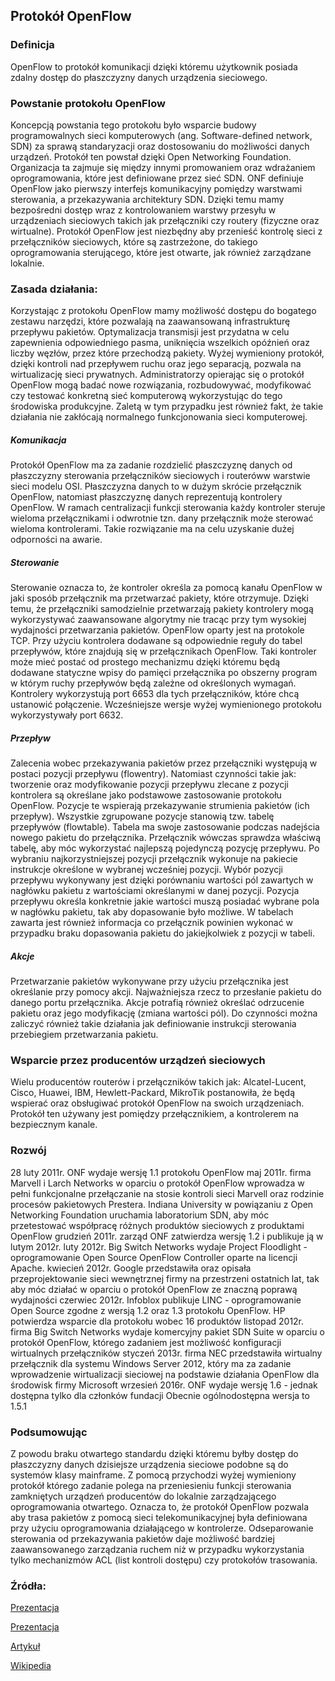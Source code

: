 Protokół OpenFlow
---
### Definicja
OpenFlow to protokół komunikacji dzięki któremu użytkownik posiada zdalny dostęp do płaszczyzny danych urządzenia sieciowego.

### Powstanie protokołu OpenFlow
Koncepcją powstania tego protokołu było wsparcie budowy programowalnych sieci komputerowych (ang. Software-defined network, SDN) za sprawą standaryzacji oraz dostosowaniu do możliwości danych urządzeń. Protokół ten powstał dzięki Open Networking Foundation. Organizacja ta zajmuje się między innymi promowaniem oraz wdrażaniem oprogramowania, które jest definiowane przez sieć SDN. ONF definiuje OpenFlow jako pierwszy interfejs komunikacyjny pomiędzy warstwami sterowania, a przekazywania architektury SDN. Dzięki temu mamy bezpośredni dostęp wraz z kontrolowaniem warstwy przesyłu w urządzeniach sieciowych takich jak przełączniki czy routery (fizyczne oraz wirtualne). Protokół OpenFlow jest niezbędny aby przenieść kontrolę sieci z przełączników sieciowych, które są zastrzeżone, do takiego oprogramowania sterującego, które jest otwarte, jak również zarządzane lokalnie.

### Zasada działania:
Korzystając z protokołu OpenFlow mamy możliwość dostępu do bogatego zestawu narzędzi, które pozwalają na zaawansowaną infrastrukturę przepływu pakietów. Optymalizacja transmisji jest przydatna w celu zapewnienia odpowiedniego pasma, uniknięcia wszelkich opóźnień oraz liczby węzłów, przez które przechodzą pakiety. Wyżej wymieniony protokół, dzięki kontroli nad przepływem ruchu oraz jego separacją, pozwala na wirtualizację sieci prywatnych. Administratorzy opierając się o protokół OpenFlow mogą badać nowe rozwiązania, rozbudowywać, modyfikować czy testować konkretną sieć komputerową wykorzystując do tego środowiska produkcyjne. Zaletą w tym przypadku jest również fakt, że takie działania nie zakłócają normalnego funkcjonowania sieci komputerowej.

##### Komunikacja
Protokół OpenFlow ma za zadanie rozdzielić płaszczyznę danych od płaszczyzny sterowania przełączników sieciowych i routeróww warstwie sieci modelu OSI. Płaszczyzna danych to w dużym skrócie przełącznik OpenFlow, natomiast płaszczyznę danych reprezentują kontrolery OpenFlow. W ramach centralizacji funkcji sterowania każdy kontroler steruje wieloma przełącznikami i odwrotnie tzn. dany przełącznik może sterować wieloma kontrolerami. Takie rozwiązanie ma na celu uzyskanie dużej odporności na awarie.

##### Sterowanie
Sterowanie oznacza to, że kontroler określa za pomocą kanału OpenFlow w jaki sposób przełącznik ma przetwarzać pakiety, które otrzymuje. Dzięki temu, że przełączniki samodzielnie przetwarzają pakiety kontrolery mogą wykorzystywać zaawansowane algorytmy nie tracąc przy tym wysokiej wydajności przetwarzania pakietów. OpenFlow oparty jest na protokole TCP. Przy użyciu kontrolera dodawane są odpowiednie reguły do tabel przepływów, które znajdują się w przełącznikach OpenFlow. Taki kontroler może mieć postać od prostego mechanizmu dzięki któremu będą dodawane statyczne wpisy do pamięci przełącznika po obszerny program w którym ruchy przepływów będą zależne od określonych wymagań. Kontrolery wykorzystują port 6653 dla tych przełączników, które chcą ustanowić połączenie. Wcześniejsze wersje wyżej wymienionego protokołu wykorzystywały port 6632.

##### Przepływ
Zalecenia wobec przekazywania pakietów przez przełączniki występują w postaci pozycji przepływu (flowentry). Natomiast czynności takie jak: tworzenie oraz modyfikowanie pozycji przepływu zlecane z pozycji kontrolera są określane jako podstawowe zastosowanie protokołu OpenFlow. Pozycje te wspierają przekazywanie strumienia pakietów (ich przepływ). Wszystkie zgrupowane pozycje stanowią tzw. tabelę przepływów (flowtable). Tabela ma swoje zastosowanie podczas nadejścia nowego pakietu do przełącznika. Przełącznik wówczas sprawdza właściwą tabelę, aby móc wykorzystać najlepszą pojedynczą pozycję przepływu. Po wybraniu najkorzystniejszej pozycji przełącznik wykonuje na pakiecie instrukcje określone w wybranej wcześniej pozycji. Wybór pozycji przepływu wykonywany jest dzięki porównaniu wartości pól zawartych w nagłówku pakietu z wartościami określanymi w danej pozycji. Pozycja przepływu określa konkretnie jakie wartości muszą posiadać wybrane pola w nagłówku pakietu, tak aby dopasowanie było możliwe. W tabelach zawarta jest również informacja co przełącznik powinien wykonać w przypadku braku dopasowania pakietu do jakiejkolwiek z pozycji w tabeli.

##### Akcje
Przetwarzanie pakietów wykonywane przy użyciu przełącznika jest określanie przy pomocy akcji. Najważniejsza rzecz to przesłanie pakietu do danego portu przełącznika. Akcje potrafią również określać odrzucenie pakietu oraz jego modyfikację (zmiana wartości pól). Do czynności można zaliczyć również takie działania jak definiowanie instrukcji sterowania przebiegiem przetwarzania pakietu.

### Wsparcie przez producentów urządzeń sieciowych
Wielu producentów routerów i przełączników takich jak: Alcatel-Lucent, Cisco, Huawei, IBM, Hewlett-Packard, MikroTik postanowiła, że będą wspierać oraz obsługiwać protokół OpenFlow na swoich urządzeniach. Protokół ten używany jest pomiędzy przełącznikiem, a kontrolerem na bezpiecznym kanale.

### Rozwój
28 luty 2011r. ONF wydaje wersję 1.1 protokołu OpenFlow
maj 2011r. firma Marvell i Larch Networks w oparciu o protokół OpenFlow wprowadza w pełni funkcjonalne przełączanie na stosie kontroli sieci Marvell oraz rodzinie procesów pakietowych Prestera. Indiana University w powiązaniu z Open Networking Foundation uruchamia laboratorium SDN, aby móc przetestować współpracę różnych produktów sieciowych z produktami OpenFlow 
grudzień 2011r. zarząd ONF zatwierdza wersję 1.2 i publikuje ją w lutym 2012r.
luty 2012r. Big Switch Networks wydaje Project Floodlight - oprogramowanie Open Source OpenFlow Controller oparte na licencji Apache. 
kwiecień 2012r. Google przedstawiła oraz opisała przeprojektowanie sieci wewnętrznej firmy na przestrzeni ostatnich lat, tak aby móc działać w oparciu o protokół OpenFlow ze znaczną poprawą wydajności
czerwiec 2012r. Infoblox publikuje LINC - oprogramowanie Open Source zgodne z wersją 1.2 oraz 1.3 protokołu OpenFlow. HP potwierdza wsparcie dla protokołu wobec 16 produktów 
listopad 2012r. firma Big Switch Networks wydaje komercyjny pakiet SDN Suite w oparciu o protokół OpenFlow, którego zadaniem jest możliwość konfiguracji wirtualnych przełączników
styczeń 2013r. firma NEC przedstawiła wirtualny przełącznik dla systemu Windows Server 2012, który ma za zadanie wprowadzenie wirtualizacji sieciowej na podstawie działania OpenFlow dla środowisk firmy Microsoft
wrzesień 2016r. ONF wydaje wersję 1.6 - jednak dostępna tylko dla członków fundacji
Obecnie ogólnodostępna wersja to 1.5.1

### Podsumowując
Z powodu braku otwartego standardu dzięki któremu byłby dostęp do płaszczyzny danych dzisiejsze urządzenia sieciowe podobne są do systemów klasy mainframe. Z pomocą przychodzi wyżej wymieniony protokół którego zadanie polega na przeniesieniu funkcji sterowania zamkniętych urządzeń producentów do lokalnie zarządzającego oprogramowania otwartego. Oznacza to, że protokół OpenFlow pozwala aby trasa pakietów z pomocą sieci telekomunikacyjnej była definiowana przy użyciu oprogramowania działającego w kontrolerze.  Odseparowanie sterowania od przekazywania pakietów daje możliwość bardziej zaawansowanego zarządzania ruchem niż w przypadku wykorzystania tylko  mechanizmów ACL (list kontroli dostępu) czy protokołów trasowania. 

### Źródła:

[Prezentacja](https://docplayer.pl/1782294-Protokol-openflow-piotr-gierz-architekt-rozwiazan-w-sluzbie-software-defined-networks-sdn.html)

[Prezentacja](http://docplayer.pl/66664051-Architektura-sieci-sterowanych-programowo-protokol-openflow-sieci-sterowane-programowo-grzegorz-rzym.html)

[Artykuł](https://www.computerworld.pl/news/OpenFlow-i-sieci-sterowane-programowo,374742.html)

[Wikipedia](https://en.wikipedia.org/wiki/OpenFlow)
